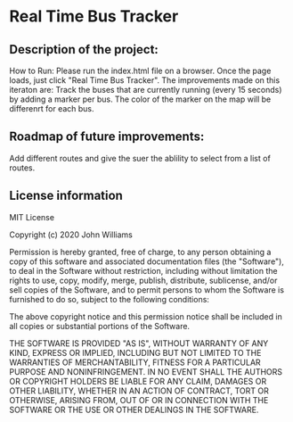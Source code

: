 # Real Time Bus Tracker
## Description of the project: 
How to Run: Please run the index.html file on a browser. Once the page loads, just click "Real Time Bus Tracker".
The improvements made on this iteraton are:
Track the buses that are currently running (every 15 seconds) by adding a marker per bus.
The color of the marker on the map will be differenrt for each bus.

## Roadmap of future improvements: 
Add different routes and give the suer the ablility to select from a list of routes.

## License information
MIT License

Copyright (c) 2020 John Williams

Permission is hereby granted, free of charge, to any person obtaining a copy
of this software and associated documentation files (the "Software"), to deal
in the Software without restriction, including without limitation the rights
to use, copy, modify, merge, publish, distribute, sublicense, and/or sell
copies of the Software, and to permit persons to whom the Software is
furnished to do so, subject to the following conditions:

The above copyright notice and this permission notice shall be included in all
copies or substantial portions of the Software.

THE SOFTWARE IS PROVIDED "AS IS", WITHOUT WARRANTY OF ANY KIND, EXPRESS OR
IMPLIED, INCLUDING BUT NOT LIMITED TO THE WARRANTIES OF MERCHANTABILITY,
FITNESS FOR A PARTICULAR PURPOSE AND NONINFRINGEMENT. IN NO EVENT SHALL THE
AUTHORS OR COPYRIGHT HOLDERS BE LIABLE FOR ANY CLAIM, DAMAGES OR OTHER
LIABILITY, WHETHER IN AN ACTION OF CONTRACT, TORT OR OTHERWISE, ARISING FROM,
OUT OF OR IN CONNECTION WITH THE SOFTWARE OR THE USE OR OTHER DEALINGS IN THE
SOFTWARE.
